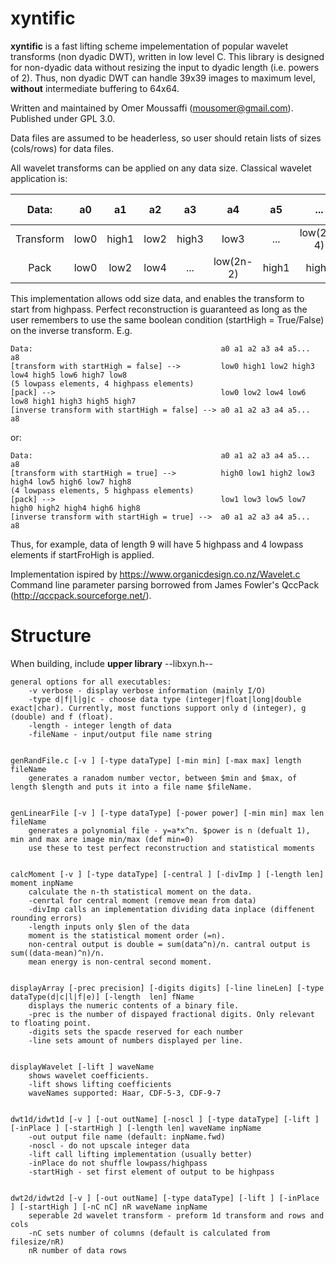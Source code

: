 # xyntific
**xyntific** is a fast lifting scheme impelementation of popular wavelet transforms (non dyadic DWT), written in low level C. This library is designed for non-dyadic data without resizing the input to dyadic length (i.e. powers of 2). Thus, non dyadic DWT can handle 39x39 images to maximum level, **without** intermediate buffering to 64x64.

Written and maintained by Omer Moussaffi (mousomer@gmail.com). Published under GPL 3.0.

Data files are assumed to be headerless, so user should retain lists of sizes (cols/rows) for data files. 

All wavelet transforms can be applied on any data size. Classical wavelet application is:

| Data:      | a0     | a1     | a2    | a3     | a4       | a5     | ...       | a(2n-3)   |a(2n-2)    |a(2n-1)    |
|:----------:|:------:|:------:|:-----:|:------:|:--------:|:------:|:---------:|:---------:|:---------:|:---------:|
| Transform  | low0   | high1  | low2  | high3  | low3     | ...    | low(2n-4) | high(2n-3)| low(2n-2) | high(2n-1)| 
| Pack       | low0   | low2   | low4  | ...    | low(2n-2)| high1  | high3     | high5     | ...       | high(2n-1)|

This implementation allows odd size data, and enables the transform to start from highpass. Perfect reconstruction is guaranteed as long as the user remembers to use the same boolean condition (startHigh = True/False) on the inverse transform. E.g.  

    Data:                                          a0 a1 a2 a3 a4 a5...  a8  
    [transform with startHigh = false] -->         low0 high1 low2 high3 low4 high5 low6 high7 low8  
    (5 lowpass elements, 4 highpass elements)  
    [pack] -->                                     low0 low2 low4 low6 low8 high1 high3 high5 high7  
    [inverse transform with startHigh = false] --> a0 a1 a2 a3 a4 a5...  a8  

or:

    Data:                                          a0 a1 a2 a3 a4 a5...  a8  
    [transform with startHigh = true] -->          high0 low1 high2 low3 high4 low5 high6 low7 high8  
    (4 lowpass elements, 5 highpass elements)  
    [pack] -->                                     low1 low3 low5 low7 high0 high2 high4 high6 high8  
    [inverse transform with startHigh = true] -->  a0 a1 a2 a3 a4 a5...  a8  


Thus, for example, data of length 9 will have 5 highpass and 4 lowpass elements if startFroHigh is applied.

Implementation ispired by https://www.organicdesign.co.nz/Wavelet.c  
Command line parameter parsing borrowed from James Fowler's QccPack (http://qccpack.sourceforge.net/).  


# Structure
When building, include **upper library** --libxyn.h--

    general options for all executables:  
        -v verbose - display verbose information (mainly I/O)
        -type d|f|l|g|c - choose data type (integer|float|long|double exact|char). Currently, most functions support only d (integer), g (double) and f (float).  
        -length - integer length of data
        -fileName - input/output file name string  


    genRandFile.c [-v ] [-type dataType] [-min min] [-max max] length fileName  
        generates a ranadom number vector, between $min and $max, of length $length and puts it into a file name $fileName.  


    genLinearFile [-v ] [-type dataType] [-power power] [-min min] max len fileName  
        generates a polynomial file - y=a*x^n. $power is n (defualt 1), min and max are image min/max (def min=0)
        use these to test perfect reconstruction and statistical moments


    calcMoment [-v ] [-type dataType] [-central ] [-divImp ] [-length len] moment inpName  
        calculate the n-th statistical moment on the data.  
        -cenrtal for central moment (remove mean from data)  
        -divImp calls an implementation dividing data inplace (diffenent rounding errors)  
        -length inputs only $len of the data  
        moment is the statistical moment order (=n).  
        non-central output is double = sum(data^n)/n. cantral output is sum((data-mean)^n)/n.  
        mean energy is non-central second moment.  


    displayArray [-prec precision] [-digits digits] [-line lineLen] [-type  dataType(d|c|l|f|e)] [-length  len] fName
        displays the numeric contents of a binary file. 
        -prec is the number of dispayed fractional digits. Only relevant to floating point.
        -digits sets the spacde reserved for each number
        -line sets amount of numbers displayed per line.


    displayWavelet [-lift ] waveName
        shows wavelet coefficients.
        -lift shows lifting coefficients
        waveNames supported: Haar, CDF-5-3, CDF-9-7


    dwt1d/idwt1d [-v ] [-out outName] [-noscl ] [-type dataType] [-lift ] [-inPlace ] [-startHigh ] [-length len] waveName inpName
        -out output file name (default: inpName.fwd)
        -noscl - do not upscale integer data
        -lift call lifting implementation (usually better)
        -inPlace do not shuffle lowpass/highpass
        -startHigh - set first element of output to be highpass


    dwt2d/idwt2d [-v ] [-out outName] [-type dataType] [-lift ] [-inPlace ] [-startHigh ] [-nC nC] nR waveName inpName
        seperable 2d wavelet transform - preform 1d transform and rows and cols
        -nC sets number of columns (default is calculated from filesize/nR)
        nR number of data rows



